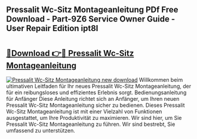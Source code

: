 ## Pressalit Wc-Sitz Montageanleitung PDf Free Download - Part-9Z6 Service Owner Guide - User Repair Edition ipt8I

# <h2><a href="http://df6cyhm.blite.top/?on=Pressalit+Wc-Sitz+Montageanleitung">🔗Download 👉🔴 Pressalit Wc-Sitz Montageanleitung</a></h2>

[![Pressalit Wc-Sitz Montageanleitung new download](https://i.imgur.com/lujVjoI.png)](http://df6cyhm.blite.top/?on=Pressalit+Wc-Sitz+Montageanleitung)
Willkommen beim ultimativen Leitfaden für Ihr neues Pressalit Wc-Sitz Montageanleitung, der für ein reibungsloses und effizientes Erlebnis sorgt. Bedienungsanleitung für Anfänger Diese Anleitung richtet sich an Anfänger, um Ihren neuen Pressalit Wc-Sitz Montageanleitung sicher zu bedienen. Dieses Pressalit Wc-Sitz Montageanleitung ist mit einer Vielzahl von Funktionen ausgestattet, um Ihre Produktivität zu maximieren. Wir sind hier, um Sie Pressalit Wc-Sitz Montageanleitung zu führen. Wir sind bestrebt, Sie umfassend zu unterstützen.
